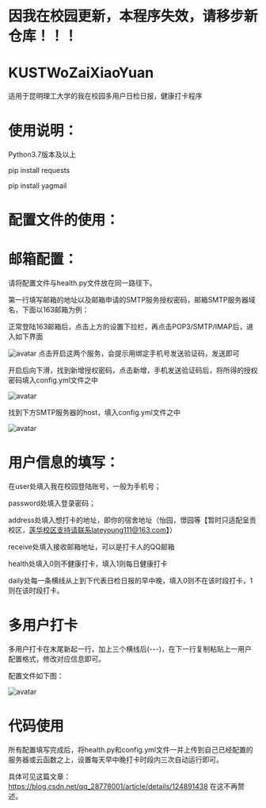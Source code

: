 # 因我在校园更新，本程序失效，请移步新仓库！！！


# KUSTWoZaiXiaoYuan
适用于昆明理工大学的我在校园多用户日检日报，健康打卡程序



# 使用说明：
Python3.7版本及以上

pip install requests

pip install yagmail



# 配置文件的使用：
# 邮箱配置：
请将配置文件与health.py文件放在同一路径下。


第一行填写邮箱的地址以及邮箱申请的SMTP服务授权密码，邮箱SMTP服务器域名，下面以163邮箱为例：

正常登陆163邮箱后，点击上方的设置下拉栏，再点击POP3/SMTP/IMAP后，进入如下界面

![avatar](https://img-blog.csdnimg.cn/aa3014630ebd4b5ea50bab59f9649070.png)
点击开启这两个服务，会提示用绑定手机号发送验证码，发送即可


开启后向下滑，找到新增授权密码，点击新增，手机发送验证码后，将所得的授权密码填入config.yml文件之中

![avatar](https://img-blog.csdnimg.cn/29ee0dea2b7d4174b2b6ff61922e06d4.png)

找到下方SMTP服务器的host，填入config.yml文件之中

![avatar](https://img-blog.csdnimg.cn/0fb29040b4b24a6a9e9da93ed4aa42a2.png)


# 用户信息的填写：
在user处填入我在校园登陆账号，一般为手机号；

password处填入登录密码；

address处填入想打卡的地址，即你的宿舍地址（怡园，憬园等【暂时只适配呈贡校区，莲华校区支持请联系lateyoung111@163.com】）

receive处填入接收邮箱地址，可以是打卡人的QQ邮箱

health处填入0则不健康打卡，填入1则每日健康打卡

daily处每一条横线从上到下代表日检日报的早中晚，填入0则不在该时段打卡，1则在该时段打卡。


# 多用户打卡
多用户打卡在末尾新起一行，加上三个横线后(---)，在下一行复制粘贴上一用户配置格式，修改对应信息即可。

配置文件如下图：


![avatar](https://img-blog.csdnimg.cn/e9c821ffe2494f419902c9a734156cb4.png)


# 代码使用
所有配置填写完成后，将health.py和config.yml文件一并上传到自己已经配置的服务器或云函数之上，设置每天早中晚打卡时段内三次自动运行即可。

具体可见这篇文章：https://blog.csdn.net/qq_28778001/article/details/124891438
在这不再赘述。
